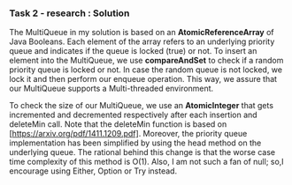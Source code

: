 ### Task 2 - research : Solution

The MultiQueue in my solution is based on an **AtomicReferenceArray** of Java Booleans. Each element of the array refers to an underlying priority queue and indicates if the queue is locked (true) or not. To insert an element into the MultiQueue, we use **compareAndSet** to check if a random priority queue is locked or not. In case the random queue is not locked, we lock it and then perform our enqueue operation. This way, we assure that our MultiQueue supports a Multi-threaded environment.

To check the size of our MultiQueue, we use an **AtomicInteger** that gets incremented and decremented respectively after each insertion and deleteMin call. Note that the deleteMin function is based on [https://arxiv.org/pdf/1411.1209.pdf]. Moreover, the priority queue implementation has been simplified by using the head method on the underlying queue. The rational behind this change is that the worse case time complexity of this method is O(1). Also, I am not such a fan of null; so,I encourage using Either, Option or Try instead.

